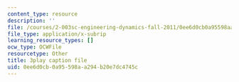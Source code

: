 ```yaml
---
content_type: resource
description: ''
file: /courses/2-003sc-engineering-dynamics-fall-2011/0ee6d0cb0a95598aa294b20e7dc4745c_fK9AGvLf3yw.vtt
file_type: application/x-subrip
learning_resource_types: []
ocw_type: OCWFile
resourcetype: Other
title: 3play caption file
uid: 0ee6d0cb-0a95-598a-a294-b20e7dc4745c
---
```

